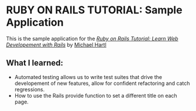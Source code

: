 # RUBY ON RAILS TUTORIAL: Sample Application

This is the sample application for the 
[*Ruby on Rails Tutorial: Learn Web Developement with Rails*](http://www.railstutorial.org/) by [Michael Hartl](http://www.michaelhartl.com)

## What I learned:
* Automated testing allows us to write test suites that drive the developement of new features, allow for confident refactoring and catch regressions.
* How to use the Rails provide function to set a different title on each page.
